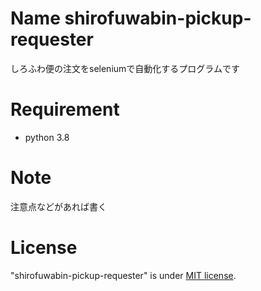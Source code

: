 # Name shirofuwabin-pickup-requester

しろふわ便の注文をseleniumで自動化するプログラムです

# Requirement

* python 3.8

# Note

注意点などがあれば書く

# License

"shirofuwabin-pickup-requester" is under [MIT license](https://en.wikipedia.org/wiki/MIT_License).